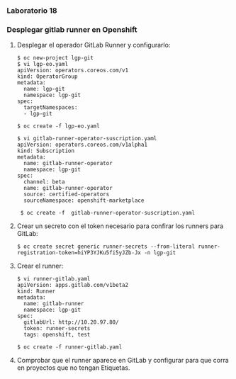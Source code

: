 ### Laboratorio 18

### Desplegar gitlab runner en Openshift

1. Desplegar el operador GitLab Runner y configurarlo:

       $ oc new-project lgp-git
       $ vi lgp-eo.yaml
       apiVersion: operators.coreos.com/v1
       kind: OperatorGroup
       metadata:
         name: lgp-git
         namespace: lgp-git
       spec:
         targetNamespaces:
         - lgp-git

       $ oc create -f lgp-eo.yaml

       $ vi gitlab-runner-operator-suscription.yaml
       apiVersion: operators.coreos.com/v1alpha1
       kind: Subscription
       metadata:
         name: gitlab-runner-operator
         namespace: lgp-git
       spec:
         channel: beta
         name: gitlab-runner-operator
         source: certified-operators
         sourceNamespace: openshift-marketplace

        $ oc create -f  gitlab-runner-operator-suscription.yaml

2. Crear un secreto con el token necesario para confirar los runners para GitLab:

       $ oc create secret generic runner-secrets --from-literal runner-registration-token=hiYP3YJKu5fi5yJZb-Jx -n lgp-git

3. Crear el runner:

       $ vi runner-gitlab.yaml
       apiVersion: apps.gitlab.com/v1beta2
       kind: Runner
       metadata:
         name: gitlab-runner
         namespace: lgp-git
       spec:
         gitlabUrl: http://10.20.97.80/
         token: runner-secrets
         tags: openshift, test

       $ oc create -f runner-gitlab.yaml

4. Comprobar que el runner aparece en GitLab y configurar para que corra en proyectos que no tengan Etiquetas.

